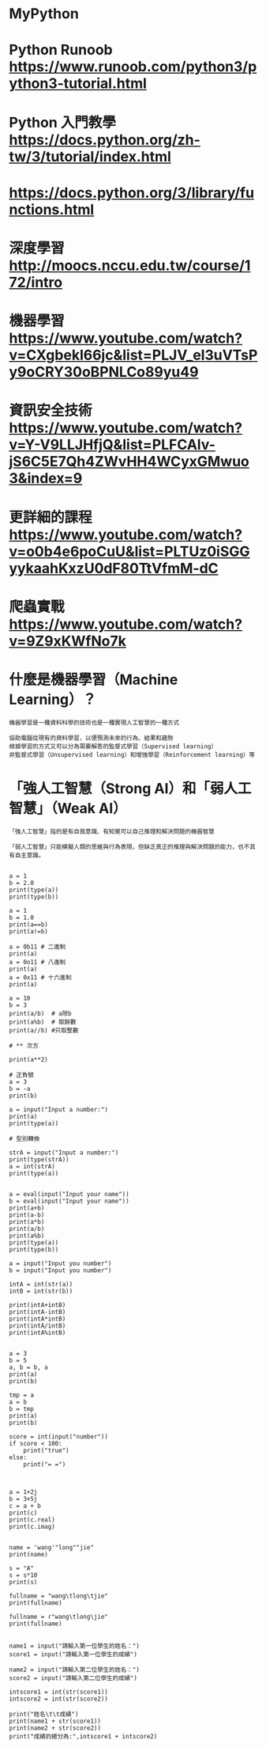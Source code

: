 # MyPython


# Python Runoob https://www.runoob.com/python3/python3-tutorial.html
# Python 入門教學  https://docs.python.org/zh-tw/3/tutorial/index.html
# https://docs.python.org/3/library/functions.html

# 深度學習 http://moocs.nccu.edu.tw/course/172/intro

# 機器學習 https://www.youtube.com/watch?v=CXgbekl66jc&list=PLJV_el3uVTsPy9oCRY30oBPNLCo89yu49

# 資訊安全技術 https://www.youtube.com/watch?v=Y-V9LLJHfjQ&list=PLFCAlv-jS6C5E7Qh4ZWvHH4WCyxGMwuo3&index=9

# 更詳細的課程 https://www.youtube.com/watch?v=o0b4e6poCuU&list=PLTUz0iSGGyykaahKxzU0dF80TtVfmM-dC

# 爬蟲實戰 https://www.youtube.com/watch?v=9Z9xKWfNo7k


# 什麼是機器學習（Machine Learning）？

`````````
機器學習是一種資料科學的技術也是一種實現人工智慧的一種方式

協助電腦從現有的資料學習，以便預測未來的行為、結果和趨勢
根據學習的方式又可以分為需要解答的監督式學習（Supervised learning）
非監督式學習（Unsupervised learning）和增強學習（Reinforcement learning）等

`````````

# 「強人工智慧（Strong AI）和「弱人工智慧」（Weak AI）

`````````
「強人工智慧」指的是有自我意識、有知覺可以自己推理和解決問題的機器智慧

「弱人工智慧」只能模擬人類的思維與行為表現，但缺乏真正的推理與解決問題的能力，也不具有自主意識。
 
`````````

`````````
a = 1
b = 2.0
print(type(a))
print(type(b))

`````````

`````````
a = 1
b = 1.0
print(a==b)
print(a!=b)

`````````

`````````
a = 0b11 # 二進制
print(a)
a = 0o11 # 八進制
print(a)
a = 0x11 # 十六進制
print(a)

`````````

`````````
a = 10
b = 3
print(a/b)  # a除b
print(a%b)  # 取餘數
print(a//b) #只取整數

# ** 次方

print(a**2)

# 正負號
a = 3
b = -a
print(b)

`````````

`````````
a = input("Input a number:")
print(a)
print(type(a))

# 型別轉換

strA = input("Input a number:")
print(type(strA))
a = int(strA)
print(type(a))

`````````

`````````

a = eval(input("Input your name"))
b = eval(input("Input your name"))
print(a+b)
print(a-b)
print(a*b)
print(a/b)
print(a%b)
print(type(a))
print(type(b))

`````````

`````````
a = input("Input you number")
b = input("Input you number")

intA = int(str(a))
intB = int(str(b))

print(intA+intB)
print(intA-intB)
print(intA*intB)
print(intA/intB)
print(intA%intB)


`````````


`````````
a = 3
b = 5
a, b = b, a
print(a)
print(b)

tmp = a
a = b
b = tmp
print(a)
print(b)

`````````

`````````
score = int(input("number"))
if score < 100:
    print("true")
else:
    print("= =")
    
`````````

`````````

a = 1+2j
b = 3+5j
c = a + b
print(c)
print(c.real)
print(c.imag)

`````````

`````````

name = 'wang'"long""jie"
print(name)

s = "A"
s = s*10
print(s)

fullname = "wang\tlong\tjie"
print(fullname)

fullname = r"wang\tlong\jie"
print(fullname)

`````````

`````````

name1 = input("請輸入第一位學生的姓名：")
score1 = input("請輸入第一位學生的成績")

name2 = input("請輸入第二位學生的姓名：")
score2 = input("請輸入第二位學生的成績")

intscore1 = int(str(score1))
intscore2 = int(str(score2))

print("姓名\t\t成績")
print(name1 + str(score1))
print(name2 + str(score2))
print("成績的總分為:",intscore1 + intscore2)

`````````
